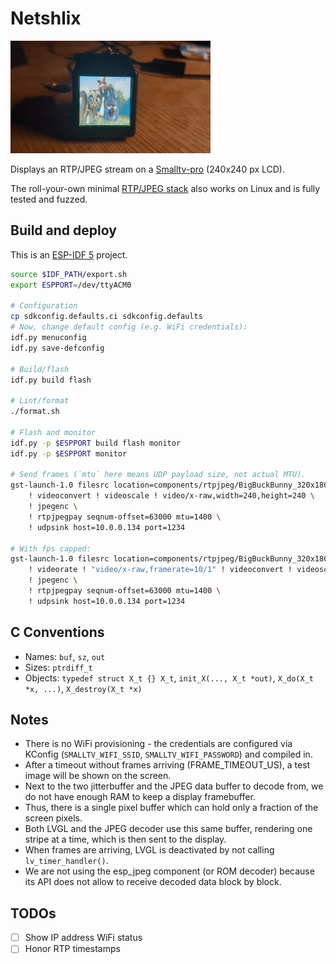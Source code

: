 # Netshlix

![Demo](demo.gif)

Displays an RTP/JPEG stream on a [Smalltv-pro](https://github.com/GeekMagicClock/smalltv-pro) (240x240 px LCD).

The roll-your-own minimal [RTP/JPEG stack](components/rtpjpeg) also works on Linux and is fully tested and fuzzed.

## Build and deploy

This is an [ESP-IDF 5](https://github.com/espressif/esp-idf) project.

```bash
source $IDF_PATH/export.sh
export ESPPORT=/dev/ttyACM0

# Configuration
cp sdkconfig.defaults.ci sdkconfig.defaults
# Now, change default config (e.g. WiFi credentials):
idf.py menuconfig
idf.py save-defconfig

# Build/flash
idf.py build flash

# Lint/format
./format.sh

# Flash and monitor
idf.py -p $ESPPORT build flash monitor
idf.py -p $ESPPORT monitor

# Send frames (`mtu` here means UDP payload size, not actual MTU).
gst-launch-1.0 filesrc location=components/rtpjpeg/BigBuckBunny_320x180.mp4 ! decodebin \
    ! videoconvert ! videoscale ! video/x-raw,width=240,height=240 \
    ! jpegenc \
    ! rtpjpegpay seqnum-offset=63000 mtu=1400 \
    ! udpsink host=10.0.0.134 port=1234

# With fps capped:
gst-launch-1.0 filesrc location=components/rtpjpeg/BigBuckBunny_320x180.mp4 ! decodebin \
    ! videorate ! "video/x-raw,framerate=10/1" ! videoconvert ! videoscale ! video/x-raw,width=240,height=240 \
    ! jpegenc \
    ! rtpjpegpay seqnum-offset=63000 mtu=1400 \
    ! udpsink host=10.0.0.134 port=1234
```

## C Conventions

- Names: `buf`, `sz`, `out`
- Sizes: `ptrdiff_t`
- Objects: `typedef struct X_t {} X_t`, `init_X(..., X_t *out)`, `X_do(X_t *x, ...)`, `X_destroy(X_t *x)`

## Notes

- There is no WiFi provisioning - the credentials are configured via KConfig (`SMALLTV_WIFI_SSID`, `SMALLTV_WIFI_PASSWORD`) and compiled in.
- After a timeout without frames arriving (FRAME_TIMEOUT_US), a test image will be shown on the screen.
- Next to the two jitterbuffer and the JPEG data buffer to decode from, we do not have enough RAM to keep a display framebuffer.
- Thus, there is a single pixel buffer which can hold only a fraction of the screen pixels.
- Both LVGL and the JPEG decoder use this same buffer, rendering one stripe at a time, which is then sent to the display.
- When frames are arriving, LVGL is deactivated by not calling `lv_timer_handler()`.
- We are not using the esp_jpeg component (or ROM decoder) because its API does not allow to receive decoded data block by block.

## TODOs

- [ ] Show IP address WiFi status
- [ ] Honor RTP timestamps
